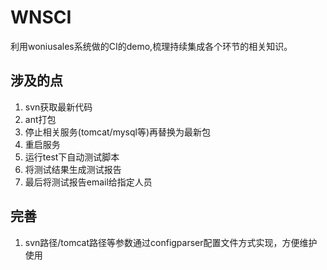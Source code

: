 # WNSCI
利用woniusales系统做的CI的demo,梳理持续集成各个环节的相关知识。

## 涉及的点
1. svn获取最新代码
2. ant打包
3. 停止相关服务(tomcat/mysql等)再替换为最新包
4. 重启服务
5. 运行test下自动测试脚本
6. 将测试结果生成测试报告
7. 最后将测试报告email给指定人员
## 完善
1. svn路径/tomcat路径等参数通过configparser配置文件方式实现，方便维护使用
